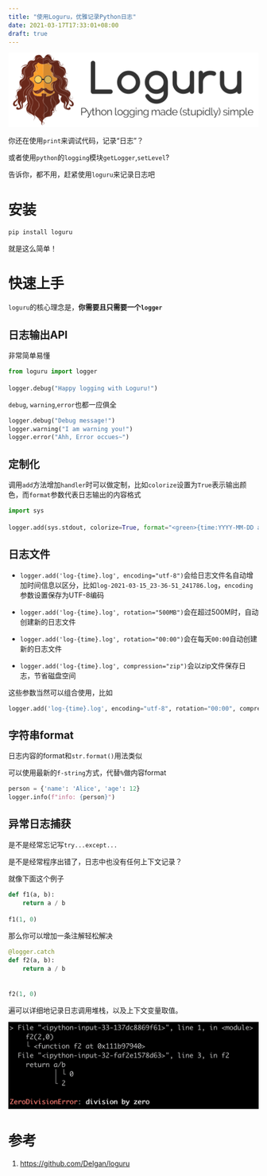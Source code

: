 ```yaml
---
title: "使用Loguru，优雅记录Python日志"
date: 2021-03-17T17:33:01+08:00
draft: true
---
```


![Loguru logo](1.loguru.assets/logo.png)

你还在使用`print`来调试代码，记录“日志”？

或者使用`python`的`logging`模块`getLogger`,`setLevel`?

告诉你，都不用，赶紧使用`loguru`来记录日志吧

# 安装

```bash
pip install loguru
```

就是这么简单！

# 快速上手

`loguru`的核心理念是，**你需要且只需要一个`logger`**

## 日志输出API

非常简单易懂

```python
from loguru import logger

logger.debug("Happy logging with Loguru!")
```

`debug`, `warning`,`error`也都一应俱全

```python
logger.debug("Debug message!")
logger.warning("I am warning you!")
logger.error("Ahh, Error occues~")
```

## 定制化

调用`add`方法增加`handler`时可以做定制，比如`colorize`设置为`True`表示输出颜色，而`format`参数代表日志输出的内容格式

```python
import sys

logger.add(sys.stdout, colorize=True, format="<green>{time:YYYY-MM-DD at HH:mm:ss}</green> | <level>{message}</level>")
```

## 日志文件

- `logger.add('log-{time}.log', encoding="utf-8")`会给日志文件名自动增加时间信息以区分，比如`log-2021-03-15_23-36-51_241786.log`，`encoding`参数设置保存为UTF-8编码

- `logger.add('log-{time}.log', rotation="500MB")`会在超过500M时，自动创建新的日志文件

- `logger.add('log-{time}.log', rotation="00:00")`会在每天`00:00`自动创建新的日志文件
- `logger.add('log-{time}.log', compression="zip")`会以zip文件保存日志，节省磁盘空间

这些参数当然可以组合使用，比如

```python
logger.add('log-{time}.log', encoding="utf-8", rotation="00:00", compression="zip")
```

## 字符串format

日志内容的format和`str.format()`用法类似

可以使用最新的`f-string`方式，代替`%`做内容format

```python
person = {'name': 'Alice', 'age': 12}
logger.info(f"info: {person}")
```

## 异常日志捕获

是不是经常忘记写`try...except...`

是不是经常程序出错了，日志中也没有任何上下文记录？

就像下面这个例子

```python
def f1(a, b):
    return a / b
  
f1(1, 0)
```

那么你可以增加一条注解轻松解决

```python
@logger.catch
def f2(a, b):
    return a / b
  

f2(1, 0)
```

遍可以详细地记录日志调用堆栈，以及上下文变量取值。

![image-20210316000504039](1.loguru.assets/image-20210316000504039.png)

# 参考

1. https://github.com/Delgan/loguru